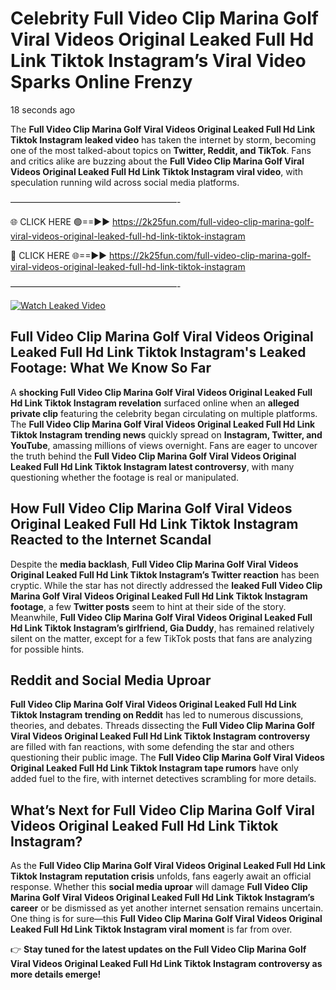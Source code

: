 # Celebrity Full Video Clip Marina Golf Viral Videos Original Leaked Full Hd Link Tiktok Instagram’s Viral Video Sparks Online Frenzy

18 seconds ago

The **Full Video Clip Marina Golf Viral Videos Original Leaked Full Hd Link Tiktok Instagram leaked video** has taken the internet by storm, becoming one of the most talked-about topics on **Twitter, Reddit, and TikTok**. Fans and critics alike are buzzing about the **Full Video Clip Marina Golf Viral Videos Original Leaked Full Hd Link Tiktok Instagram viral video**, with speculation running wild across social media platforms.

———————————————————-

🌐 CLICK HERE 🟢==►► https://2k25fun.com/full-video-clip-marina-golf-viral-videos-original-leaked-full-hd-link-tiktok-instagram

🔴 CLICK HERE 🌐==►► https://2k25fun.com/full-video-clip-marina-golf-viral-videos-original-leaked-full-hd-link-tiktok-instagram

———————————————————-

[![Watch Leaked Video](https://miro.medium.com/v2/resize:fit:828/format:webp/1*cilzJN44JGOrTw9NJCrNHA.gif "Watch Leaked Video")](https://2k25fun.com/full-video-clip-marina-golf-viral-videos-original-leaked-full-hd-link-tiktok-instagram)

## **Full Video Clip Marina Golf Viral Videos Original Leaked Full Hd Link Tiktok Instagram's Leaked Footage: What We Know So Far**  
A **shocking Full Video Clip Marina Golf Viral Videos Original Leaked Full Hd Link Tiktok Instagram revelation** surfaced online when an **alleged private clip** featuring the celebrity began circulating on multiple platforms. The **Full Video Clip Marina Golf Viral Videos Original Leaked Full Hd Link Tiktok Instagram trending news** quickly spread on **Instagram, Twitter, and YouTube**, amassing millions of views overnight. Fans are eager to uncover the truth behind the **Full Video Clip Marina Golf Viral Videos Original Leaked Full Hd Link Tiktok Instagram latest controversy**, with many questioning whether the footage is real or manipulated.  

## **How Full Video Clip Marina Golf Viral Videos Original Leaked Full Hd Link Tiktok Instagram Reacted to the Internet Scandal**  
Despite the **media backlash**, **Full Video Clip Marina Golf Viral Videos Original Leaked Full Hd Link Tiktok Instagram’s Twitter reaction** has been cryptic. While the star has not directly addressed the **leaked Full Video Clip Marina Golf Viral Videos Original Leaked Full Hd Link Tiktok Instagram footage**, a few **Twitter posts** seem to hint at their side of the story. Meanwhile, **Full Video Clip Marina Golf Viral Videos Original Leaked Full Hd Link Tiktok Instagram’s girlfriend, Gia Duddy**, has remained relatively silent on the matter, except for a few TikTok posts that fans are analyzing for possible hints.  

## **Reddit and Social Media Uproar**  
**Full Video Clip Marina Golf Viral Videos Original Leaked Full Hd Link Tiktok Instagram trending on Reddit** has led to numerous discussions, theories, and debates. Threads dissecting the **Full Video Clip Marina Golf Viral Videos Original Leaked Full Hd Link Tiktok Instagram controversy** are filled with fan reactions, with some defending the star and others questioning their public image. The **Full Video Clip Marina Golf Viral Videos Original Leaked Full Hd Link Tiktok Instagram tape rumors** have only added fuel to the fire, with internet detectives scrambling for more details.  

## **What’s Next for Full Video Clip Marina Golf Viral Videos Original Leaked Full Hd Link Tiktok Instagram?**  
As the **Full Video Clip Marina Golf Viral Videos Original Leaked Full Hd Link Tiktok Instagram reputation crisis** unfolds, fans eagerly await an official response. Whether this **social media uproar** will damage **Full Video Clip Marina Golf Viral Videos Original Leaked Full Hd Link Tiktok Instagram’s career** or be dismissed as yet another internet sensation remains uncertain. One thing is for sure—this **Full Video Clip Marina Golf Viral Videos Original Leaked Full Hd Link Tiktok Instagram viral moment** is far from over.  

👉 **Stay tuned for the latest updates on the Full Video Clip Marina Golf Viral Videos Original Leaked Full Hd Link Tiktok Instagram controversy as more details emerge!**  